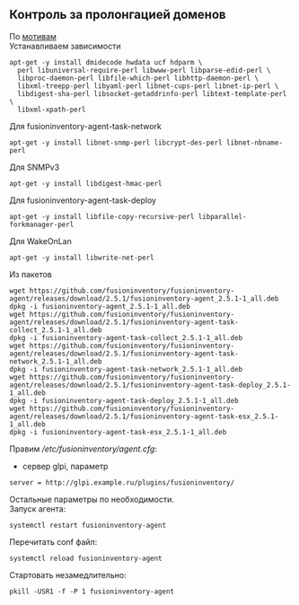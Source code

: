 ## Контроль за пролонгацией доменов  
По  [мотивам](http://fusioninventory.org/documentation/agent/installation/linux/deb.html)  
Устанавливаем зависимости
```
apt-get -y install dmidecode hwdata ucf hdparm \
  perl libuniversal-require-perl libwww-perl libparse-edid-perl \
  libproc-daemon-perl libfile-which-perl libhttp-daemon-perl \
  libxml-treepp-perl libyaml-perl libnet-cups-perl libnet-ip-perl \
  libdigest-sha-perl libsocket-getaddrinfo-perl libtext-template-perl \
  libxml-xpath-perl
```
Для fusioninventory-agent-task-network  
```
apt-get -y install libnet-snmp-perl libcrypt-des-perl libnet-nbname-perl
```
Для SNMPv3   
```
apt-get -y install libdigest-hmac-perl
```
Для fusioninventory-agent-task-deploy   
```
apt-get -y install libfile-copy-recursive-perl libparallel-forkmanager-perl
```
Для  WakeOnLan  
```
apt-get -y install libwrite-net-perl
```

Из пакетов
 ```
wget https://github.com/fusioninventory/fusioninventory-agent/releases/download/2.5.1/fusioninventory-agent_2.5.1-1_all.deb
 dpkg -i fusioninventory-agent_2.5.1-1_all.deb
wget https://github.com/fusioninventory/fusioninventory-agent/releases/download/2.5.1/fusioninventory-agent-task-collect_2.5.1-1_all.deb
 dpkg -i fusioninventory-agent-task-collect_2.5.1-1_all.deb
wget https://github.com/fusioninventory/fusioninventory-agent/releases/download/2.5.1/fusioninventory-agent-task-network_2.5.1-1_all.deb
 dpkg -i fusioninventory-agent-task-network_2.5.1-1_all.deb
wget https://github.com/fusioninventory/fusioninventory-agent/releases/download/2.5.1/fusioninventory-agent-task-deploy_2.5.1-1_all.deb
 dpkg -i fusioninventory-agent-task-deploy_2.5.1-1_all.deb
wget https://github.com/fusioninventory/fusioninventory-agent/releases/download/2.5.1/fusioninventory-agent-task-esx_2.5.1-1_all.deb
 dpkg -i fusioninventory-agent-task-esx_2.5.1-1_all.deb
```
Правим _/etc/fusioninventory/agent.cfg_:  
- сервер glpi, параметр   
```
server = http://glpi.example.ru/plugins/fusioninventory/
```
Остальные параметры по необходимости.  
Запуск агента:  
```
systemctl restart fusioninventory-agent
```
Перечитать conf файл:  
```
systemctl reload fusioninventory-agent
```
Стартовать незамедлительно:  
```
pkill -USR1 -f -P 1 fusioninventory-agent
```
